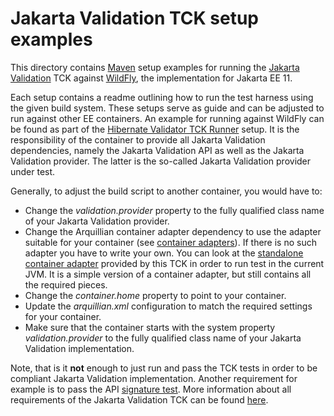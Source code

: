 # Jakarta Validation TCK setup examples

This directory contains [Maven](https://maven.apache.org/) setup examples for
running the [Jakarta Validation](https://github.com/jakartaee/validation-tck) TCK against [WildFly](https://www.wildfly.org/),
the implementation for Jakarta EE 11.

Each setup contains a readme outlining how to run the test harness using the given build system. These setups
serve as guide and can be adjusted to run against other EE containers. An example for running against WildFly can
be found as part of the [Hibernate Validator TCK Runner](https://github.com/hibernate/hibernate-validator/tree/main/tck-runner)
setup. It is the responsibility of the container to provide all Jakarta Validation dependencies, namely the Jakarta Validation API
as well as the Jakarta Validation provider. The latter is the so-called Jakarta Validation provider under test.

Generally, to adjust the build script to another container, you would have to:

* Change the _validation.provider_ property to the fully qualified class name of your Jakarta Validation provider.
* Change the Arquillian container adapter dependency to use the adapter suitable for your container
 (see [container adapters](https://docs.jboss.org/author/display/ARQ/Container+adapters)). If there is no such adapter
 you have to write your own. You can look at the [standalone container adapter](https://github.com/jakartaee/validation-tck/tree/main/standalone-container-adapter)
 provided by this TCK in order to run test in the current JVM. It is a simple version of a container adapter, but still
 contains all the required pieces.
* Change the _container.home_ property to point to your container.
* Update the _arquillian.xml_ configuration to match the required settings for your container.
* Make sure that the container starts with the system property _validation.provider_ to the fully qualified class name
of your Jakarta Validation implementation.

Note, that is it **not** enough to just run and pass the TCK tests in order to be compliant Jakarta Validation implementation.
Another requirement for example is to pass the API [signature test](http://docs.jboss.org/hibernate/beanvalidation/tck/3.0/reference/html_single/#sigtest).
More information about all requirements of the Jakarta Validation TCK can be found [here](http://docs.jboss.org/hibernate/beanvalidation/tck/3.0/reference/html_single/index.html#passing-the-tck).
